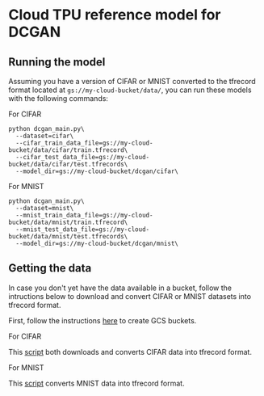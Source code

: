 # Cloud TPU reference model for DCGAN


## Running the model

Assuming you have a version of CIFAR or MNIST converted to the tfrecord format located
at `gs://my-cloud-bucket/data/`, you can run these models with the 
following commands:

For CIFAR
```
python dcgan_main.py\ 
  --dataset=cifar\
  --cifar_train_data_file=gs://my-cloud-bucket/data/cifar/train.tfrecord\
  --cifar_test_data_file=gs://my-cloud-bucket/data/cifar/test.tfrecords\
  --model_dir=gs://my-cloud-bucket/dcgan/cifar\

```

For MNIST
```
python dcgan_main.py\ 
  --dataset=mnist\
  --mnist_train_data_file=gs://my-cloud-bucket/data/mnist/train.tfrecord\
  --mnist_test_data_file=gs://my-cloud-bucket/data/mnist/test.tfrecords\
  --model_dir=gs://my-cloud-bucket/dcgan/mnist\
```

## Getting the data

In case you don't yet have the data available in a bucket, follow the intructions
below to download and convert CIFAR or MNIST datasets into tfrecord format.

First, follow the instructions [here](https://cloud.google.com/storage/docs/creating-buckets) to create GCS buckets.

For CIFAR

This [script](https://github.com/tensorflow/models/blob/master/tutorials/image/cifar10_estimator/generate_cifar10_tfrecords.py)
both downloads and converts CIFAR data into tfrecord format.


For MNIST

This [script](https://github.com/tensorflow/tensorflow/blob/master/tensorflow/examples/how_tos/reading_data/convert_to_records.py)
converts MNIST data into tfrecord format.
